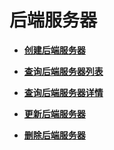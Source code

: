 # 后端服务器<a name="module_members"></a>

 

-   **[创建后端服务器](创建后端服务器.md)**  

-   **[查询后端服务器列表](查询后端服务器列表.md)**  

-   **[查询后端服务器详情](查询后端服务器详情.md)**  

-   **[更新后端服务器](更新后端服务器.md)**  

-   **[删除后端服务器](删除后端服务器.md)**  


